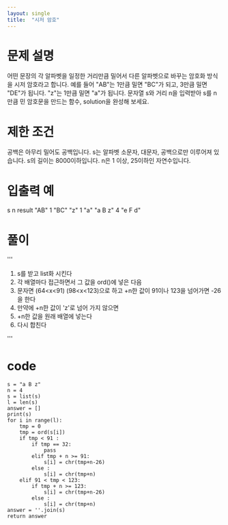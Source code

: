 ```yaml
---
layout: single
title:  "시저 암호"
---
```


# 문제 설명
어떤 문장의 각 알파벳을 일정한 거리만큼 밀어서 다른 알파벳으로 바꾸는 암호화 방식을 시저 암호라고 합니다. 예를 들어 "AB"는 1만큼 밀면 "BC"가 되고, 3만큼 밀면 "DE"가 됩니다. "z"는 1만큼 밀면 "a"가 됩니다. 문자열 s와 거리 n을 입력받아 s를 n만큼 민 암호문을 만드는 함수, solution을 완성해 보세요.

# 제한 조건
공백은 아무리 밀어도 공백입니다.
s는 알파벳 소문자, 대문자, 공백으로만 이루어져 있습니다.
s의 길이는 8000이하입니다.
n은 1 이상, 25이하인 자연수입니다.
# 입출력 예
s	n	result
"AB"	1	"BC"
"z"	1	"a"
"a B z"	4	"e F d"

# 풀이
'''
1. s를 받고 list화 시킨다 
2. 각 배열마다 접근하면서 그 값을 ord()에 넣은 다음 
3. 문자면 (64<x<91) (98<x<123)으로 하고 +n한 값이 91이나 123을 넘어가면 -26을 한다 
3. 만약에 +n한 값이 'z'로 넘어 가지 않으면
4. +n한 값을 원래 배열에 넣는다
5. 다시 합친다

'''

# code 
``` 
s = "a B z"
n = 4
s = list(s)
l = len(s)
answer = []
print(s)
for i in range(l):
    tmp = 0
    tmp = ord(s[i])
    if tmp < 91 :
        if tmp == 32:
            pass
        elif tmp + n >= 91:
            s[i] = chr(tmp+n-26)
        else : 
            s[i] = chr(tmp+n)
    elif 91 < tmp < 123:
        if tmp + n >= 123:
            s[i] = chr(tmp+n-26)
        else : 
            s[i] = chr(tmp+n)
answer = ''.join(s)
return answer
``` 
